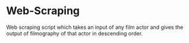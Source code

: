 # Web-Scraping
Web scraping script which takes an input of any film actor and gives the output of filmography of that actor in descending order.
